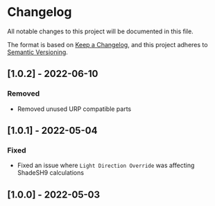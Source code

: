 # Changelog
All notable changes to this project will be documented in this file.

The format is based on [Keep a Changelog](https://keepachangelog.com/en/1.0.0/),
and this project adheres to [Semantic Versioning](https://semver.org/spec/v2.0.0.html).

## [1.0.2] - 2022-06-10
### Removed
- Removed unused URP compatible parts

## [1.0.1] - 2022-05-04
### Fixed
- Fixed an issue where `Light Direction Override` was affecting ShadeSH9 calculations

## [1.0.0] - 2022-05-03